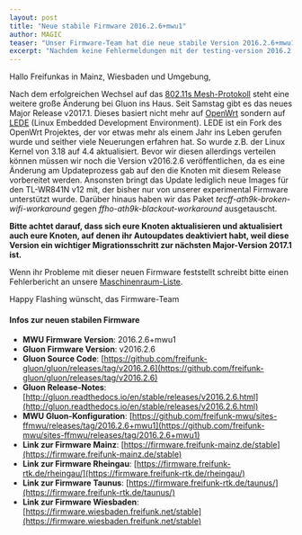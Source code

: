 ```yaml
---
layout: post
title: "Neue stabile Firmware 2016.2.6+mwu1"
author: MAGIC
teaser: "Unser Firmware-Team hat die neue stabile Version 2016.2.6+mwu1 der Freifunk-Firmware veröffentlicht."
excerpt: "Nachdem keine Fehlermeldungen mit der testing-version 2016.2.6+mwu1 eingegangen sind, ist diese Version nun wie angekündigt "stable"."
---
```


Hallo Freifunkas in Mainz, Wiesbaden und Umgebung,

Nach dem erfolgreichen Wechsel auf das [802.11s Mesh-Protokoll](https://de.wikipedia.org/wiki/IEEE_802.11s) steht eine weitere große Änderung bei Gluon ins Haus. Seit Samstag gibt es das neues Major Release v2017.1. 
Dieses basiert nicht mehr auf [OpenWrt](http://openwrt.org/) sondern auf [LEDE](https://lede-project.org/) (Linux Embedded Development Environment). LEDE ist ein Fork des OpenWrt Projektes, der vor etwas mehr als einem Jahr ins Leben gerufen wurde und seither viele Neuerungen erfahren hat. So wurde z.B. der Linux Kernel von 3.18 auf 4.4 aktualisiert. 
Bevor wir diesen allerdings verteilen können müssen wir noch die Version v2016.2.6 veröffentlichen, da es eine Änderung am Updateprozess gab auf den die Knoten mit diesem Release vorbereitet werden. Ansonsten bringt das Update lediglich neue Images für den TL-WR841N v12 mit, der bisher nur von unserer experimental Firmware unterstützt wurde.
Darüber hinaus haben wir das Paket *tecff-ath9k-broken-wifi-workaround* gegen *ffho-ath9k-blackout-workaround* ausgetauscht.

**Bitte achtet darauf, dass sich eure Knoten aktualisieren und aktualisiert auch eure Knoten, auf denen ihr Autoupdates deaktiviert habt, weil diese Version ein wichtiger Migrationsschritt zur nächsten Major-Version 2017.1 ist.**

Wenn ihr Probleme mit dieser neuen Firmware feststellt schreibt bitte einen Fehlerbericht an unsere [Maschinenraum-Liste](https://lists.freifunk-mwu.de/mailman/listinfo/maschinenraum).

Happy Flashing wünscht,
das Firmware-Team

#### Infos zur neuen stabilen Firmware

* **MWU Firmware Version**: 2016.2.6+mwu1
* **Gluon Firmware Version**: v2016.2.6
* **Gluon Source Code**: [https://github.com/freifunk-gluon/gluon/releases/tag/v2016.2.6](https://github.com/freifunk-gluon/gluon/releases/tag/v2016.2.6)
* **Gluon Release-Notes**: [http://gluon.readthedocs.io/en/stable/releases/v2016.2.6.html](http://gluon.readthedocs.io/en/stable/releases/v2016.2.6.html)
* **MWU Gluon-Konfiguration**: [https://github.com/freifunk-mwu/sites-ffmwu/releases/tag/2016.2.6+mwu1](https://github.com/freifunk-mwu/sites-ffmwu/releases/tag/2016.2.6+mwu1)
* **Link zur Firmware Mainz**: [https://firmware.freifunk-mainz.de/stable](https://firmware.freifunk-mainz.de/stable)
* **Link zur Firmware Rheingau**: [https://firmware.freifunk-rtk.de/rheingau/](https://firmware.freifunk-rtk.de/rheingau/)
* **Link zur Firmware Taunus**: [https://firmware.freifunk-rtk.de/taunus/](https://firmware.freifunk-rtk.de/taunus/)
* **Link zur Firmware Wiesbaden**: [https://firmware.wiesbaden.freifunk.net/stable](https://firmware.wiesbaden.freifunk.net/stable)

